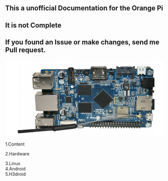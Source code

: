 ## This a unofficial Documentation for the Orange Pi
## It is not Complete
## If you found an Issue or make changes, send me Pull request. 

![Orange Pi +](OPI+.png) 
 
1.Content  

2.Hardware

3.Linux  
4.Android  
5.H3droid 

